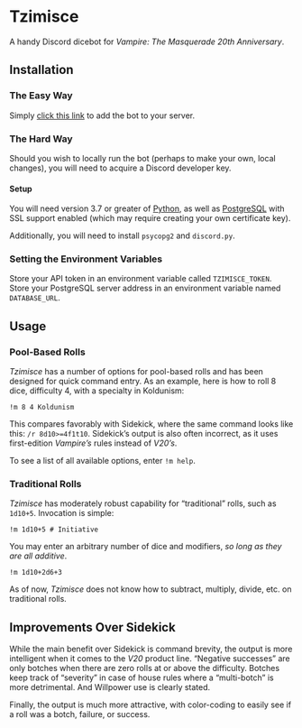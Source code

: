 # Tzimisce
A handy Discord dicebot for *Vampire: The Masquerade 20th Anniversary*.

## Installation
### The Easy Way
Simply [click this link](https://discordapp.com/api/oauth2/authorize?client_id=642775025770037279&permissions=67584&scope=bot) to add the bot to your server.

### The Hard Way
Should you wish to locally run the bot (perhaps to make your own, local changes), you will need to acquire a Discord developer key.

#### Setup
You will need version 3.7 or greater of [Python](https://www.python.org), as well as [PostgreSQL](https://www.postgresql.org) with SSL support enabled (which may require creating your own certificate key).

Additionally, you will need to install `psycopg2` and `discord.py`.

### Setting the Environment Variables
Store your API token in an environment variable called `TZIMISCE_TOKEN`. Store your PostgreSQL server address in an environment variable named `DATABASE_URL`.

## Usage
### Pool-Based Rolls
*Tzimisce* has a number of options for pool-based rolls and has been designed for quick command entry. As an example, here is how to roll 8 dice, difficulty 4, with a specialty in Koldunism:

```
!m 8 4 Koldunism
```

This compares favorably with Sidekick, where the same command looks like this: `/r 8d10>=4f1t10`. Sidekick’s output is also often incorrect, as it uses first-edition *Vampire’s* rules instead of *V20’s*.

To see a list of all available options, enter `!m help`.

### Traditional Rolls
*Tzimisce* has moderately robust capability for “traditional” rolls, such as `1d10+5`. Invocation is simple:

```
!m 1d10+5 # Initiative
```

You may enter an arbitrary number of dice and modifiers, *so long as they are all additive*.

```
!m 1d10+2d6+3
```

As of now, *Tzimisce* does not know how to subtract, multiply, divide, etc. on traditional rolls.

## Improvements Over Sidekick
While the main benefit over Sidekick is command brevity, the output is more intelligent when it comes to the *V20* product line. “Negative successes” are only botches when there are zero rolls at or above the difficulty. Botches keep track of “severity” in case of house rules where a “multi-botch” is more detrimental. And Willpower use is clearly stated.

Finally, the output is much more attractive, with color-coding to easily see if a roll was a botch, failure, or success.
